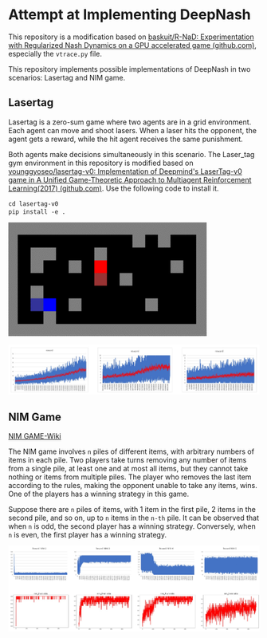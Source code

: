 # Attempt at Implementing DeepNash

This repository is a modification based on [baskuit/R-NaD: Experimentation with Regularized Nash Dynamics on a GPU accelerated game (github.com)](https://github.com/baskuit/R-NaD), especially the `vtrace.py` file.

This repository implements possible implementations of DeepNash in two scenarios: Lasertag and NIM game.

## Lasertag

Lasertag is a zero-sum game where two agents are in a grid environment. Each agent can move and shoot lasers. When a laser hits the opponent, the agent gets a reward, while the hit agent receives the same punishment.

Both agents make decisions simultaneously in this scenario. The Laser_tag gym environment in this repository is modified based on [younggyoseo/lasertag-v0: Implementation of Deepmind's LaserTag-v0 game in A Unified Game-Theoretic Approach to Multiagent Reinforcement Learning(2017) (github.com)](https://github.com/younggyoseo/lasertag-v0). Use the following code to install it.

```shell
cd lasertag-v0
pip install -e .
```

![image](https://github.com/deligentfool/DeepNash/blob/master/resource/Lasertag.gif)

![image](https://github.com/deligentfool/DeepNash/blob/master/resource/Lasertag_result.jpg)

## NIM Game

[NIM GAME-Wiki](https://en.wikipedia.org/wiki/Nim)

The NIM game involves `n` piles of different items, with arbitrary numbers of items in each pile. Two players take turns removing any number of items from a single pile, at least one and at most all items, but they cannot take nothing or items from multiple piles. The player who removes the last item according to the rules, making the opponent unable to take any items, wins. One of the players has a winning strategy in this game.

Suppose there are `n` piles of items, with 1 item in the first pile, 2 items in the second pile, and so on, up to `n` items in the `n-th` pile. It can be observed that when `n` is odd, the second player has a winning strategy. Conversely, when `n` is even, the first player has a winning strategy.

![image](https://github.com/deligentfool/DeepNash/blob/master/resource/NIM_result.jpg)
